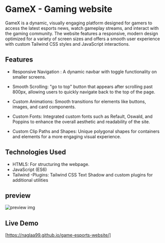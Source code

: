 # GameX - Gaming website

GameX is a dynamic, visually engaging platform designed for gamers to access the latest esports news, watch gameplay streams, and interact with the gaming community. The website features a responsive, modern design optimized for a variety of screen sizes and offers a smooth user experience with custom Tailwind CSS styles and JavaScript interactions.

## Features

- Responsive Navigation : A dynamic navbar with toggle functionality on smaller screens.

- Smooth Scrolling: "go to top" button that appears after scrolling past 800px, allowing users to quickly navigate back to the top of the page.

- Custom Animations: Smooth transitions for elements like buttons, images, and card components.

- Custom Fonts: Integrated custom fonts such as Refault, Oswald, and Poppins to enhance the overall aesthetic and readability of the site.

- Custom Clip Paths and Shapes: Unique polygonal shapes for containers and elements for a more engaging visual experience.

## Technologies Used

- HTML5: For structuring the webpage.
- JavaScript (ES6)
- Tailwind
  -Plugins: Tailwind CSS Text Shadow and custom plugins for additional utilities

## preview

![preview img](./assets/preview/GameX-Gaming-website.png)

## Live Demo

[https://naglaa99.github.io/game-esports-website/]

